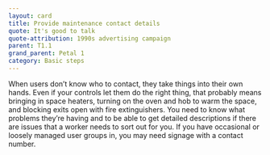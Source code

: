 ```yaml
---
layout: card
title: Provide maintenance contact details
quote: It's good to talk
quote-attribution: 1990s advertising campaign 
parent: T1.1
grand_parent: Petal 1
category: Basic steps
---
```


<p>When users don’t know who to contact, they take things into their own hands. Even if your controls let them do the right thing, that probably means bringing in space heaters, turning on the oven and hob to warm the space, and blocking exits open with fire extinguishers. You need to know what problems they’re having and to be able to get detailed descriptions if there are issues that a worker needs to sort out for you. If you have occasional or loosely managed user groups in, you may need signage with a contact number.</p> 

